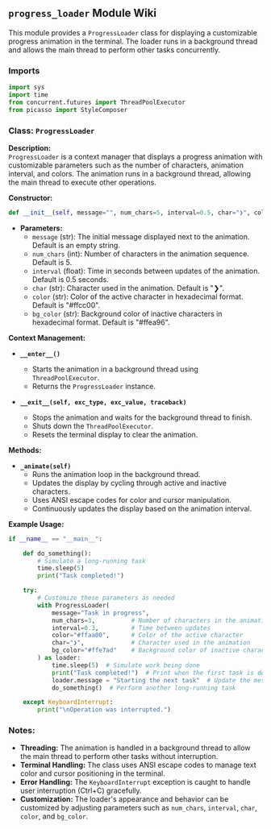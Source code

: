 ## `progress_loader` Module Wiki
This module provides a `ProgressLoader` class for displaying a customizable progress animation in the terminal. The loader runs in a background thread and allows the main thread to perform other tasks concurrently.

### Imports

```python
import sys
import time
from concurrent.futures import ThreadPoolExecutor
from picasso import StyleComposer
```

### Class: `ProgressLoader`

**Description:**  
`ProgressLoader` is a context manager that displays a progress animation with customizable parameters such as the number of characters, animation interval, and colors. The animation runs in a background thread, allowing the main thread to execute other operations.

**Constructor:**

```python
def __init__(self, message="", num_chars=5, interval=0.5, char="❯", color="#ffcc00", bg_color="#ffea96"):
```

- **Parameters:**
  - `message` (str): The initial message displayed next to the animation. Default is an empty string.
  - `num_chars` (int): Number of characters in the animation sequence. Default is 5.
  - `interval` (float): Time in seconds between updates of the animation. Default is 0.5 seconds.
  - `char` (str): Character used in the animation. Default is "❯".
  - `color` (str): Color of the active character in hexadecimal format. Default is "#ffcc00".
  - `bg_color` (str): Background color of inactive characters in hexadecimal format. Default is "#ffea96".

**Context Management:**

- **`__enter__()`**
  - Starts the animation in a background thread using `ThreadPoolExecutor`.
  - Returns the `ProgressLoader` instance.

- **`__exit__(self, exc_type, exc_value, traceback)`**
  - Stops the animation and waits for the background thread to finish.
  - Shuts down the `ThreadPoolExecutor`.
  - Resets the terminal display to clear the animation.

**Methods:**

- **`_animate(self)`**
  - Runs the animation loop in the background thread.
  - Updates the display by cycling through active and inactive characters.
  - Uses ANSI escape codes for color and cursor manipulation.
  - Continuously updates the display based on the animation interval.

**Example Usage:**

```python
if __name__ == "__main__":

    def do_something():
        # Simulate a long-running task
        time.sleep(5)
        print("Task completed!")

    try:
        # Customize these parameters as needed
        with ProgressLoader(
            message="Task in progress",  
            num_chars=3,          # Number of characters in the animation
            interval=0.3,         # Time between updates
            color="#ffaa00",      # Color of the active character
            char="❯",             # Character used in the animation
            bg_color="#ffe7ad"    # Background color of inactive characters
        ) as loader:
            time.sleep(5)  # Simulate work being done
            print("Task completed!")  # Print when the first task is done
            loader.message = "Starting the next task"  # Update the message
            do_something()  # Perform another long-running task

    except KeyboardInterrupt:
        print("\nOperation was interrupted.")
```

### Notes:

- **Threading:** The animation is handled in a background thread to allow the main thread to perform other tasks without interruption.
- **Terminal Handling:** The class uses ANSI escape codes to manage text color and cursor positioning in the terminal.
- **Error Handling:** The `KeyboardInterrupt` exception is caught to handle user interruption (Ctrl+C) gracefully.
- **Customization:** The loader's appearance and behavior can be customized by adjusting parameters such as `num_chars`, `interval`, `char`, `color`, and `bg_color`.

 